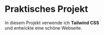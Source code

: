 # Praktisches Projekt

In diesem Projekt verwende ich **Tailwind CSS**  
und entwickle eine schöne Webseite.
